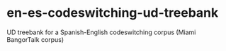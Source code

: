 # en-es-codeswitching-ud-treebank
UD treebank for a Spanish-English codeswitching corpus (Miami BangorTalk corpus)
